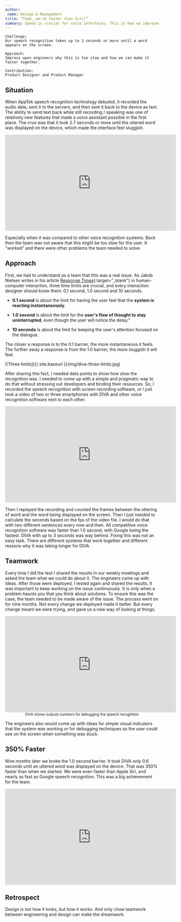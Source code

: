 ```yaml
---
author:
 name: Design & Management
title: “Team, we're faster than Siri!”
summary: Speed is crucial for voice interfaces. This is how we improved our speed by 350%.
---
```


```
Challenge:
Our speech recognition takes up to 3 seconds or more until a word appears on the screen.

Approach:
Impress upon engineers why this is too slow and how we can make it faster together.

Contribution:
Product Designer and Product Manager
```

## Situation
When AppTek speech recognition technology debuted, it recorded the audio data, sent it to the servers, and then sent it back to the device as text. The ability to send text back while still recording / speaking was one of relatively new features that made a voice assistant possible in the first place. The crux was that it took 2.7 seconds or more until the uttered word was displayed on the device, which made the interface feel sluggish. 


<iframe width="560" height="315" src="https://www.youtube.com/embed/wkhvE5JUb60?rel=0&amp;controls=0&amp;showinfo=0" frameborder="0" allowfullscreen></iframe>

Especially when it was compared to other voice recognition systems. Back then the team was not aware that this might be too slow for the user. It "worked" and there were other problems the team needed to solve.

## Approach
First, we had to understand as a team that this was a real issue. As Jakob Nielsen writes in his article [Response Times](https://www.nngroup.com/articles/response-times-3-important-limits/){:target="_blank"} in human-computer interaction, three time limits are crucial, and every interaction designer should know them: 0.1 second, 1.0 second and 10 seconds.

- **0.1 second** is about the limit for having the user feel that the **system is reacting instantaneously**.

- **1.0 second** is about the limit for the **user's flow of thought to stay uninterrupted**, even though the user will notice the delay."

- **10 seconds** is about the limit for keeping the user's attention focused on the dialogue. 

The closer a response is to the 0.1 barrier, the more instantaneous it feels. The further away a response is from the 1.0 barrier, the more sluggish it will feel.

![Three limits]({{ site.baseurl }}/img/diva-three-limits.jpg)

After sharing this fact, I needed data points to show how slow the recognition was. I needed to come up with a simple and pragmatic way to do that without stressing out developers and binding their resources. So, I recorded the speech recognition with screen recording software, or I just took a video of two or three smartphones with DIVA and other voice recognition software next to each other. 

<iframe width="560" height="315" src="https://www.youtube.com/embed/ShbxG8ICIZ4?rel=0&amp;showinfo=0" frameborder="0" allowfullscreen></iframe>

Then I replayed the recording and counted the frames between the uttering of word and the word being displayed on the screen. Then I just needed to calculate the seconds based on the fps of the video file. I would do that with two different sentences every now and then. All competitive voice recognition software was faster than 1.0 second, with Google being the fastest. DIVA with up to 3 seconds was way behind. Fixing this was not an easy task. There are different systems that work together and different reasons why it was taking longer for DIVA.

## Teamwork
Every time I did the test I shared the results in our weekly meetings and asked the team what we could do about it. The engineers came up with ideas. After those were deployed, I tested again and shared the results. It was important to keep working on the issue continuously. It is only when a problem haunts you that you think about solutions. To ensure this was the case, the team needed to be made aware of the issue. The process went on for nine months. Not every change we deployed made it better. But every change meant we were trying, and gave us a new way of looking at things. 

<iframe width="560" height="315" src="https://www.youtube.com/embed/l1FXgdjkP70?rel=0&amp;showinfo=0" frameborder="0" allowfullscreen></iframe><small><center>DIVA shows outputs numbers for debugging the speech recognition</center></small>

The engineers also would come up with ideas for simple visual indicators that the system was working or for debugging techniques so the user could see on the screen when something was stuck. 

## 350% Faster 
Nine months later we broke the 1.0 second barrier. It took DIVA only 0.6 seconds until an uttered word was displayed on the device. That was 350% faster than when we started. We were even faster than Apple Siri, and nearly as fast as Google speech recognition. This was a big achievement for the team.

<iframe width="560" height="315" src="https://www.youtube.com/embed/Z8zWNs3hvTw?rel=0&amp;showinfo=0" frameborder="0" allowfullscreen></iframe>

## Retrospect
Design is not how it looks, but how it works. And only close teamwork between engineering and design can make the dreamwork.